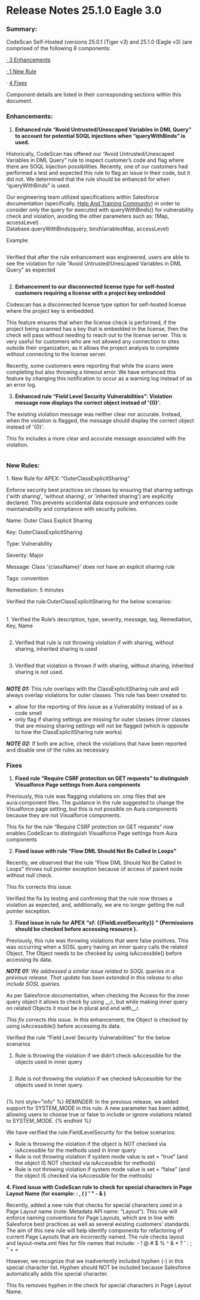 # Release Notes 25.1.0 Eagle 3.0

### Summary:

CodeScan Self-Hosted (versions 25.0.1 (Tiger v3) and 25.1.0 (Eagle v3) )are comprised of the following 8 components:

[·       3 Enhancements](release-notes-25.1.0-eagle-3.0.md#enhancements)

[·       1 New Rule](release-notes-25.1.0-eagle-3.0.md#new-rules)

·     [  4 Fixes](release-notes-25.1.0-eagle-3.0.md#fixes)

Component details are listed in their corresponding sections within this document.

### Enhancements:

1. **Enhanced rule “Avoid Untrusted/Unescaped Variables in DML Query" to account for potential SOQL injections when “queryWithBinds” is used.**

Historically, CodeScan has offered our “Avoid Untrusted/Unescaped Variables in DML Query” rule to inspect customer’s code and flag where there are SOQL Injection possibilities.  Recently, one of our customers had performed a test and expected this rule to flag an issue in their code, but it did not.  We determined that the rule should be enhanced for when “queryWithBinds” is used.

Our engineering team utilized specifications within Salesforce documentation (specifically,  [Help And Training Community](https://help.salesforce.com/s/articleView?id=release-notes.rn_apex_bind_var_soql.htm\&release=242\&type=5)) in order to consider only the query for executed with queryWithBinds() for vulnerability check and violation, avoiding the other parameters such as: (Map, accessLevel) .\
Database.queryWithBinds(query, bindVariablesMap, accessLevel)

Example:

<figure><img src="../../../../.gitbook/assets/image.png" alt=""><figcaption></figcaption></figure>

Verified that after the rule enhancement was engineered, users are able to see the violation for rule “Avoid Untrusted/Unescaped Variables in DML Query” as expected

<figure><img src="../../../../.gitbook/assets/image (1).png" alt=""><figcaption></figcaption></figure>

2. **Enhancement to our disconnected license type for self-hosted customers requiring a license with a project key embedded**

Codescan has a disconnected license type option for self-hosted license where the project key is embedded.

This feature ensures that when the license check is performed, if the project being scanned has a key that is embedded in the license, then the check will pass without needing to reach out to the license server.  This is very useful for customers who are not allowed any connection to sites outside their organization, as it allows the project analysis to complete without connecting to the license server.

Recently, some customers were reporting that while the scans were completing but also throwing a timeout error.  We have enhanced this feature by changing this notification to occur as a warning log instead of as an error log.

&#x20;

3. **Enhanced rule “Field Level Security Vulnerabilities”:  Violation message now displays the correct object instead of '{0}'.**

The existing violation message was neither clear nor accurate.  Instead, when the violation is flagged, the message should display the correct object instead of '{0}'.

This fix includes a more clear and accurate message associated with the violation.

<figure><img src="../../../../.gitbook/assets/image (2).png" alt=""><figcaption></figcaption></figure>

### New Rules:

1\.     New Rule for APEX: “OuterClassExplicitSharing”

Enforce security best practices on classes by ensuring that sharing settings ('with sharing', 'without sharing', or 'inherited sharing') are explicitly declared. This prevents accidental data exposure and enhances code maintainability and compliance with security policies.



Name: Outer Class Explicit Sharing

Key: OuterClassExplicitSharing

Type: Vulnerability

Severity: Major

Message: Class '{className}' does not have an explicit sharing rule

Tags: convention

Remediation: 5 minutes

&#x20;

Verified the rule:OuterClassExplicitSharing for the below scenarios:

\
1\. Verified the Rule’s description, type, severity, message, tag, Remediation, Key, Name

<figure><img src="../../../../.gitbook/assets/image (3).png" alt=""><figcaption></figcaption></figure>

2. Verified that rule is not throwing violation if with sharing, without sharing, inherited sharing is used

<figure><img src="../../../../.gitbook/assets/image (4).png" alt=""><figcaption></figcaption></figure>

3. Verified that violation is thrown if with sharing, without sharing, inherited sharing is not used.

<figure><img src="../../../../.gitbook/assets/image (5).png" alt=""><figcaption></figcaption></figure>

_**NOTE 01:**_ This rule overlaps with the ClassExplicitSharing rule and will always overlap violations for outer classes.  This rule has been created to:

* allow for the reporting of this issue as a Vulnerability instead of as a code smell
* only flag if sharing settings are missing for outer classes (inner classes that are missing sharing settings will not be flagged (which is opposite to how the ClassExplicitSharing rule works)

_**NOTE 02:**_ If both are active, check the violations that have been reported and disable one of the rules as necessary

### Fixes

1. **Fixed rule “Require CSRF protection on GET requests” to distinguish Visualforce Page settings from Aura components**

Previously, this rule was flagging violations on .cmp files that are aura:component files. The guidance in the rule suggested to change the Visualforce page setting, but this is not possible on Aura components because they are not Visualforce components.

This fix for the rule “Require CSRF protection on GET requests” now enables CodeScan to distinguish Visualforce Page settings from Aura components

&#x20;

2. **Fixed issue with rule “Flow DML Should Not Be Called In Loops"**

Recently, we observed that the rule “Flow DML Should Not Be Called In Loops" throws null pointer exception because of access of parent node without null check.

This fix corrects this issue.

Verified the fix by testing and confirming that the rule now throws a violation as expected, and, additionally, we are no longer getting the null pointer exception.

&#x20;

3. **Fixed issue in rule for APEX “sf: \{{FieldLevelSecurity\}} ” {Permissions should be checked before accessing resource }.**

Previously, this rule was throwing violations that were false positives.  This was occurring when a SOSL query having an inner query calls the related Object. The Object needs to be checked by using isAccessible() before accessing its data.

&#x20;

_**NOTE 01:** We addressed a similar issue related to SOQL queries in a previous release.  That update has been extended in this release to also include SOSL queries._



As per Salesforce documentation, when checking the Access for the inner query object it allows to check by using \_\_c, but while making inner query on related Objects it must be in plural and end with\_\_r.

_This fix corrects this issue._  In this enhancement, the Object is checked by using isAccessible() before accessing its data.

&#x20;

Verified the rule “Field Level Security Vulnerabilities” for the below scenarios

1. Rule is throwing the violation if we didn’t check isAccessible for the objects used in inner query

<figure><img src="../../../../.gitbook/assets/image (6).png" alt=""><figcaption></figcaption></figure>

2. Rule is not throwing the violation if we checked isAccessible for the objects used in inner query.

<figure><img src="../../../../.gitbook/assets/image (7).png" alt=""><figcaption></figcaption></figure>

{% hint style="info" %}
_REMINDER_: In the previous release, we added support for SYSTEM\_MODE in this rule. A new parameter has been added, allowing users to choose true or false to include or ignore violations related to SYSTEM\_MODE.
{% endhint %}

We have verified the rule:FieldLevelSecurity for the below scenarios:

* Rule is throwing the violation if the object is NOT checked via isAccessible for the methods used in inner query
* Rule is not throwing violation if system mode value is set = “true” (and the object IS NOT checked via isAccessible for methods)
* Rule is not throwing violation if system mode value is set = “false” (and the object IS checked via isAccessible for the methods)



&#x20;**4. Fixed issue with CodeScan rule to check for special characters in Page Layout Name (for example: : , ( ) ' " - & )**

Recently, added a new rule that checks for special characters used in a Page Layout name (note: Metadata API name: “Layout”). This rule will enforce naming conventions for Page Layouts, which are in line with Salesforce best practices as well as several existing customers’ standards. The aim of this new rule will help identify components for refactoring of current Page Layouts that are incorrectly named. The rule checks layout and layout-meta.xml files for file names that include: - ! @ # $ % ^ & \* ? ' : ; ” + =

However, we recognize that we inadvertently included hyphen (-) in this special character list.  Hyphen should NOT be included because Salesforce automatically adds this special character.&#x20;

&#x20;

This fix removes hyphen in the check for special characters in Page Layout Name.
